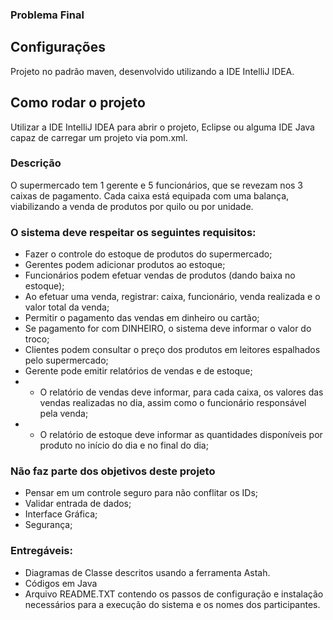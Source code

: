 ### Problema Final
## Configurações
Projeto no padrão maven, desenvolvido utilizando a IDE IntelliJ IDEA.

## Como rodar o projeto
Utilizar a IDE IntelliJ IDEA para abrir o projeto, Eclipse ou alguma IDE Java capaz de carregar um projeto via pom.xml.

### Descrição
O supermercado tem 1 gerente e 5 funcionários, que se revezam nos 3 caixas de pagamento.
Cada caixa está equipada com uma balança, viabilizando a venda de produtos por quilo ou por unidade.

### O sistema deve respeitar os seguintes requisitos:
+ Fazer o controle do estoque de produtos do supermercado;
+ Gerentes podem adicionar produtos ao estoque;
+ Funcionários podem efetuar vendas de produtos (dando baixa no estoque);
+ Ao efetuar uma venda, registrar: caixa, funcionário, venda realizada e o valor total da venda;
+ Permitir o pagamento das vendas em dinheiro ou cartão;
+ Se pagamento for com DINHEIRO, o sistema deve informar o valor do troco;
+ Clientes podem consultar o preço dos produtos em leitores espalhados pelo supermercado;
+ Gerente pode emitir relatórios de vendas e de estoque;
+ + O relatório de vendas deve informar, para cada caixa, os valores das vendas realizadas no dia, assim como o funcionário responsável pela venda;
+ + O relatório de estoque deve informar as quantidades disponíveis por produto no início do dia e no final do dia;

### Não faz parte dos objetivos deste projeto
+ Pensar em um controle seguro para não conflitar os IDs;
+ Validar entrada de dados;
+ Interface Gráfica;
+ Segurança;

### Entregáveis:
+ Diagramas de Classe descritos usando a ferramenta Astah.
+ Códigos em Java
+ Arquivo README.TXT contendo os passos de configuração e instalação necessários para a execução do sistema e os nomes dos participantes.